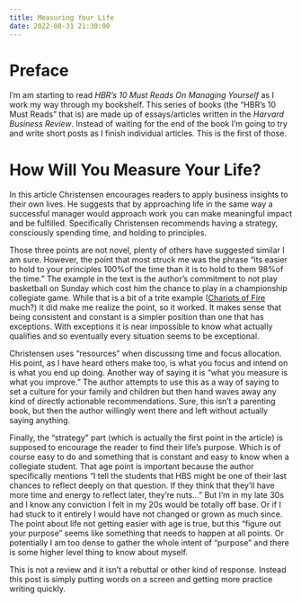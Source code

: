 ```yaml
---
title: Measuring Your Life
date: 2022-08-31 21:30:00
---
```

# Preface
I’m am starting to read _HBR’s 10 Must Reads On Managing Yourself_ as I work my way through my bookshelf. This series of books (the “HBR’s 10 Must Reads” that is) are made up of essays/articles written in the _Harvard Business Review_. Instead of waiting for the end of the book I’m going to try and write short posts as I finish individual articles. This is the first of those. 

# How Will You Measure Your Life?
In this article Christensen encourages readers to apply business insights to their own lives. He suggests that by approaching life in the same way a successful manager would approach work you can make meaningful impact and be fulfilled. Specifically Christensen recommends having a strategy, consciously spending time, and holding to principles. 

Those three points are not novel, plenty of others have suggested similar I am sure. However, the point that most struck me was the phrase “its easier to hold to your principles 100%of the time than it is to hold to them 98%of the time.” The example in the text is the author’s commitment to not play basketball on Sunday which cost him the chance to play in a championship collegiate game. While that is a bit of a trite example ([Chariots of Fire](https://en.wikipedia.org/wiki/Chariots_of_Fire) much?) it did make me realize the point, so it worked. It makes sense that being consistent and constant is a simpler position than one that has exceptions. With exceptions it is near impossible to know what actually qualifies and so eventually every situation seems to be exceptional. 

Christensen uses “resources” when discussing time and focus allocation. His point, as I have heard others make too, is what you focus and intend on is what you end up doing. Another way of saying it is “what you measure is what you improve.” The author attempts to use this as a way of saying to set a culture for your family and children but then hand waves away any kind of directly actionable recommendations. Sure, this isn’t a parenting book, but then the author willingly went there and left without actually saying anything. 

Finally, the “strategy” part (which is actually the first point in the article) is supposed to encourage the reader to find their life’s purpose. Which is of course easy to do and something that is constant and easy to know when a collegiate student. That age point is important because the author specifically mentions “I tell the students that HBS might be one of their last chances to reflect deeply on that question. If they think that they’ll have more time and energy to reflect later, they’re nuts…” But I’m in my late 30s and I know any conviction I felt in my 20s would be totally off base. Or if I had stuck to it entirely I would have not changed or grown as much since. The point about life not getting easier with age is true, but this “figure out your purpose” seems like something that needs to happen at all points. Or potentially I am too dense to gather the whole intent of “purpose” and there is some higher level thing to know about myself. 

This is not a review and it isn’t a rebuttal or other kind of response. Instead this post is simply putting words on a screen and getting more practice writing quickly. 